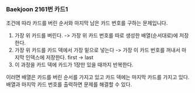 ###  Baekjoon 2161번 카드1

조건에 따라 카드를 버린 순서와 마지막 남은 카드 번호를 구하는 문제입니다.

1. 가장 위 카드를 버린다. -> 가장 위 카드 번호를 따로 생성한 배열(순서대로)에 저장한다.
2. 가장 위 카드를 카드 덱에서 가장 밑으로 넣는다 -> 가장 이 카드 번호를 꺼내서 마지막 인덱스에 저장한다. first -> last
3. 이 과정을 카드 덱에 카드가 1장만 있을 때까지 반복한다.

이러면 배열은 카드를 버린 순서를 가지고 있고 카드 덱에는 마지막 카드를 가지고 있다. 배열과 마지막 카드 번호를 출력하면 문제를 해결할 수 있다.